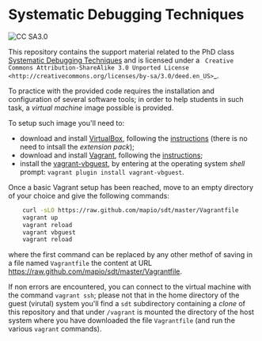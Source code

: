Systematic Debugging Techniques
===============================

![CC SA3.0](http://i.creativecommons.org/l/by-sa/3.0/88x31.png)

This repository contains the support material related to the PhD class
[Systematic Debugging Techniques](http://santini.di.unimi.it/d/sdt/) and is
licensed under a ` Creative Commons Attribution-ShareAlike 3.0 Unported License <http://creativecommons.org/licenses/by-sa/3.0/deed.en_US>`_.

To practice with the provided code requires the installation and configuration
of several software tools; in order to help students in such task, a *virtual
machine* image possible is provided.

To setup such image you'll need to:

* download and install [VirtualBox](https://www.virtualbox.org/), following the [instructions](https://www.virtualbox.org/manual/ch02.html) (there is no need to intsall the *extension pack*);
* download and install [Vagrant](http://www.vagrantup.com/), following the [instructions](http://docs.vagrantup.com/v2/installation/index.html);
* install the [vagrant-vbguest](https://github.com/dotless-de/vagrant-vbguest), by entering at the operating system *shell* prompt: `vagrant plugin install vagrant-vbguest`.

Once a basic Vagrant setup has been reached, move to an empty directory of your choice and give the following commands:

```bash
	curl -sLO https://raw.github.com/mapio/sdt/master/Vagrantfile
	vagrant up
	vagrant reload
	vagrant vbguest
	vagrant reload
```

where the first command can be replaced by any other methof of saving in a file named
`Vagrantfile` the content at URL https://raw.github.com/mapio/sdt/master/Vagrantfile.

If non errors are encountered, you can connect to the virtual machine with the
command `vagrant ssh`; please not that in the home directory of the guest
(virutal) system you'll find a `sdt` subdirectory containing a *clone* of this
repository and that under `/vagrant` is mounted the directory of the host
system where you have downloaded the file `Vagrantfile` (and run the various
`vagrant` commands).
